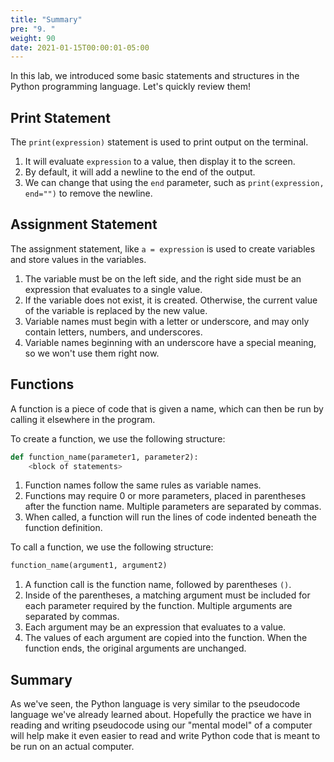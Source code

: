 ```yaml
---
title: "Summary"
pre: "9. "
weight: 90
date: 2021-01-15T00:00:01-05:00
---
```


In this lab, we introduced some basic statements and structures in the Python programming language. Let's quickly review them!

## Print Statement

The `print(expression)` statement is used to print output on the terminal.

1. It will evaluate `expression` to a value, then display it to the screen.
1. By default, it will add a newline to the end of the output.
1. We can change that using the `end` parameter, such as `print(expression, end="")` to remove the newline.

## Assignment Statement

The assignment statement, like `a = expression` is used to create variables and store values in the variables.

1. The variable must be on the left side, and the right side must be an expression that evaluates to a single value.
1. If the variable does not exist, it is created. Otherwise, the current value of the variable is replaced by the new value.
1. Variable names must begin with a letter or underscore, and may only contain letters, numbers, and underscores.
1. Variable names beginning with an underscore have a special meaning, so we won't use them right now.


## Functions

A function is a piece of code that is given a name, which can then be run by calling it elsewhere in the program.

To create a function, we use the following structure:

```python
def function_name(parameter1, parameter2):
    <block of statements>
```

1. Function names follow the same rules as variable names.
1. Functions may require 0 or more parameters, placed in parentheses after the function name. Multiple parameters are separated by commas.
1. When called, a function will run the lines of code indented beneath the function definition.

To call a function, we use the following structure:

```tex
function_name(argument1, argument2)
```

1. A function call is the function name, followed by parentheses `()`.
1. Inside of the parentheses, a matching argument must be included for each parameter required by the function. Multiple arguments are separated by commas.
1. Each argument may be an expression that evaluates to a value.
1. The values of each argument are copied into the function. When the function ends, the original arguments are unchanged. 

## Summary

As we've seen, the Python language is very similar to the pseudocode language we've already learned about. Hopefully the practice we have in reading and writing pseudocode using our "mental model" of a computer will help make it even easier to read and write Python code that is meant to be run on an actual computer. 
